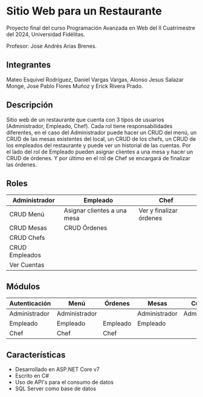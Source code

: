 # Sitio Web para un Restaurante

Proyecto final del curso Programación Avanzada en Web del II Cuatrimestre del 2024, Universidad Fidélitas. 

Profesor: Jose Andrés Arias Brenes.

## Integrantes

Mateo Esquivel Rodríguez, Daniel Vargas Vargas, Alonso Jesus Salazar Monge, Jose Pablo Flores Muñoz y Erick Rivera Prado.

## Descripción

Sitio web de un restaurante que cuenta con 3 tipos de usuarios (Administrador, Empleado, Chef). Cada rol tiene responsabilidades diferentes, en el caso del Administrador puede hacer un CRUD del menú, un CRUD de las mesas existentes del local, un CRUD de los chefs, un CRUD de los empleados del restaurante y puede ver un historial de las cuentas. Por el lado del rol de Empleado pueden asignar clientes a una mesa y hacer un CRUD de órdenes. Y por último en el rol de Chef se encargará de finalizar las órdenes.

## Roles

| Administrador | Empleado | Chef |
|--------------|--------------|--------------|
| CRUD Menú       | Asignar clientes a una mesa      | Ver y finalizar órdenes       |
| CRUD Mesas       | CRUD Órdenes       | 
| CRUD Chefs       |        
| CRUD Empleados       |
| Ver Cuentas       |

## Módulos

| Autenticación | Menú | Órdenes | Mesas | Cuentas | Usuarios
|--------------|--------------|--------------|--------------|--------------|--------------|
| Administrador    | Administrador    |     | Administrador |Administrador|Administrador
| Empleado    |  Empleado   |  Empleado   | Empleado|    |   
| Chef    |  Chef   |  Chef   |   |   |  

## Características
- Desarrollado en ASP.NET Core v7
- Escrito en C#
- Uso de API's para el consumo de datos
- SQL Server como base de datos
